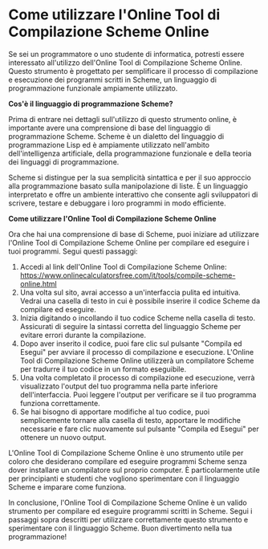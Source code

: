 Come utilizzare l'Online Tool di Compilazione Scheme Online
===========================================================

Se sei un programmatore o uno studente di informatica, potresti essere interessato all'utilizzo dell'Online Tool di Compilazione Scheme Online. Questo strumento è progettato per semplificare il processo di compilazione e esecuzione dei programmi scritti in Scheme, un linguaggio di programmazione funzionale ampiamente utilizzato.

**Cos'è il linguaggio di programmazione Scheme?**

Prima di entrare nei dettagli sull'utilizzo di questo strumento online, è importante avere una comprensione di base del linguaggio di programmazione Scheme. Scheme è un dialetto del linguaggio di programmazione Lisp ed è ampiamente utilizzato nell'ambito dell'intelligenza artificiale, della programmazione funzionale e della teoria dei linguaggi di programmazione.

Scheme si distingue per la sua semplicità sintattica e per il suo approccio alla programmazione basato sulla manipolazione di liste. È un linguaggio interpretato e offre un ambiente interattivo che consente agli sviluppatori di scrivere, testare e debuggare i loro programmi in modo efficiente.

**Come utilizzare l'Online Tool di Compilazione Scheme Online**

Ora che hai una comprensione di base di Scheme, puoi iniziare ad utilizzare l'Online Tool di Compilazione Scheme Online per compilare ed eseguire i tuoi programmi. Segui questi passaggi:

1. Accedi al link dell'Online Tool di Compilazione Scheme Online: <https://www.onlinecalculatorsfree.com/it/tools/compile-scheme-online.html>
2. Una volta sul sito, avrai accesso a un'interfaccia pulita ed intuitiva. Vedrai una casella di testo in cui è possibile inserire il codice Scheme da compilare ed eseguire.
3. Inizia digitando o incollando il tuo codice Scheme nella casella di testo. Assicurati di seguire la sintassi corretta del linguaggio Scheme per evitare errori durante la compilazione.
4. Dopo aver inserito il codice, puoi fare clic sul pulsante "Compila ed Esegui" per avviare il processo di compilazione e esecuzione. L'Online Tool di Compilazione Scheme Online utilizzerà un compilatore Scheme per tradurre il tuo codice in un formato eseguibile.
5. Una volta completato il processo di compilazione ed esecuzione, verrà visualizzato l'output del tuo programma nella parte inferiore dell'interfaccia. Puoi leggere l'output per verificare se il tuo programma funziona correttamente.
6. Se hai bisogno di apportare modifiche al tuo codice, puoi semplicemente tornare alla casella di testo, apportare le modifiche necessarie e fare clic nuovamente sul pulsante "Compila ed Esegui" per ottenere un nuovo output.

L'Online Tool di Compilazione Scheme Online è uno strumento utile per coloro che desiderano compilare ed eseguire programmi Scheme senza dover installare un compilatore sul proprio computer. È particolarmente utile per principianti e studenti che vogliono sperimentare con il linguaggio Scheme e imparare come funziona.

In conclusione, l'Online Tool di Compilazione Scheme Online è un valido strumento per compilare ed eseguire programmi scritti in Scheme. Segui i passaggi sopra descritti per utilizzare correttamente questo strumento e sperimentare con il linguaggio Scheme. Buon divertimento nella tua programmazione!